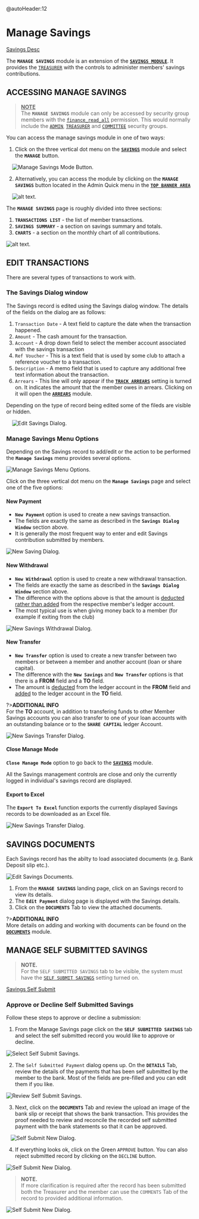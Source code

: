 @autoHeader:12
# Manage Savings

[Savings Desc](static/markdown/savings_desc.md ':include')

 The **`MANAGE SAVINGS`** module is an extension of the [**`SAVINGS MODULE`**](04_user_savings). It provides the [`TREASURER`](10_admin_member-accounts?id=_1034-treasurer-group) with the  controls to administer members' savings contributions.

## ACCESSING MANAGE SAVINGS
><ins>**NOTE**</ins>\
>The **`MANAGE SAVINGS`** module can only be accessed by security group members with the [`finance_read_all`](10_admin_member-accounts?id=finance_read_all) permission. This would normally include the [`ADMIN`](10_admin_member-accounts?id=_1031-admin-group), [`TREASURER`](10_admin_member-accounts?id=_1034-treasurer-group) and [`COMMITTEE`](10_admin_member-accounts?id=_1032-committee-group) security groups.

You can access the manage savings module in one of two ways:

1. Click on the three vertical dot menu on the [**`SAVINGS`**](04_user_savings) module and select the **`MANAGE`** button.


&nbsp;&nbsp;&nbsp;&nbsp;![Manage Savings Mode Button](static/images/3.1.2_Manage_Savings_Button.png ":size=400").

2. Alternatively, you can access the module by clicking on the **`MANAGE SAVINGS`** button located in the Admin Quick menu in the [**`TOP BANNER AREA`**](03_navigate-the-app?id=_31-the-top-banner-area)


&nbsp;&nbsp;&nbsp;&nbsp;![alt text](static/images/3.2_Manage_savings_quick_menu.png "Manage Savings Quick Menu :size=400").

The **`MANAGE SAVINGS`** page is roughly divided into three sections:
1. **`TRANSACTIONS LIST`** - the list of member transactions. 
2. **`SAVINGS SUMMARY`** - a section on savings summary and totals. 
3. **`CHARTS`** - a section on the monthly chart of all contributions.


![alt text](static/images/3.3_Manage_Savings_Page.png "Manage Savings Page :size=400").

## EDIT TRANSACTIONS
There are several types of transactions to work with. 

### The Savings Dialog window
The Savings record is edited using the Savings dialog window. 
The details of the fields on the dialog are as follows:

 1. `Transaction Date` - A text field to capture the date when the transaction happened.
 2. `Amount` - The cash amount for the transaction.
 3. `Account` - A drop down field to select the member account associated with the savings transaction
 4. `Ref Voucher` - This is a text field that is used by some club to attach a reference voucher to a transaction.
 5. `Description` - A memo field that is used to capture any additional free text information about the transaction.
 6. `Arrears` - This line will only appear if the [**`TRACK ARREARS`**](17_admin_system-settings?id=system-will-track-arrears) setting is turned on. It indicates the amount that the member owes in arrears. Clicking on it will open the [**`ARREARS`**](11_admin_arrears.md) module.

Depending on the type of record being edited some of the fileds are visible or hidden.

&nbsp;&nbsp;&nbsp;&nbsp;![Edit Savings Dialog](static/images/3.3.1_Edit_Savings_Page.png ":size=400").

### Manage Savings Menu Options

Depending on the Savings record to add/edit or the action to be performed the **`Manage Savings`** menu provides several options.

![Manage Savings Menu Options](static/images/3.1.4_Manage_Savings_Menu.png ":size=400").

Click on the three vertical dot menu on the **`Manage Savings`** page and select one of the five options:
<!-- tabs:start -->

#### **New Payment**

- **`New Payment`** option is used to create a new savings transaction.
- The fields are exactly the same as described in the **`Savings Dialog Window`** section above.
- It is generally the most frequent way to enter and edit Savings contribution submitted by members.

![New Saving Dialog](static/images/3.3.4_New_Savings.png ":size=300").

#### **New Withdrawal**

- **`New Withdrawal`** option is used to create a new withdrawal transaction.
- The fields are exactly the same as described in the **`Savings Dialog Window`** section above.
- The difference with the options above is that the amount is <ins>deducted rather than added</ins> from the respective member's ledger account.
- The most typical use is when giving money back to a member (for example if exiting from the club)

![New Savings Withdrawal Dialog](static/images/3.3.4_New_Withdrawal.png ":size=300").

#### **New Transfer**

- **`New Transfer`** option is used to create a new transfer between two members 
or between a member and another account (loan or share capital).
- The difference with the **`New Savings`** and **`New Transfer`** options 
is that there is a **FROM** field and a **TO** field. 
- The amount is <ins>deducted</ins> from the ledger account in the **FROM** field 
and <ins>added</ins> to the ledger account in the **TO** field.

?>**ADDITIONAL INFO**\
For the **TO** account, in addition to transfering funds to other Member Savings accounts you can also transfer to one of your loan accounts with an outstanding balance or to the **`SHARE CAPTIAL`** ledger Account.
  
![New Savings Transfer Dialog](static/images/3.3.4_New_Transfer.png ":size=300").


#### **Close Manage Mode**
**`Close Manage Mode`** option to go back to the [**`SAVINGS`**](04_user_savings) module.

All the Savings management controls are close and only the currently logged in individual's savings record are displayed.
  
#### **Export to Excel**
The **`Export To Excel`** function exports the currently displayed Savings records to be downloaded as an Excel file.

![New Savings Transfer Dialog](static/images/3.3.4_Excel_Export.png ":size=400").
<!-- tabs:end -->


## SAVINGS DOCUMENTS
Each Savings record has the abilty to load associated documents (e.g. Bank Deposit slip etc.). 


![Edit Savings Documents](static/images/3.3.2_Edit_Savings_Documents.png ":size=400").

1. From the **`MANAGE SAVINGS`** landing page, click on an Savings record to view its details.
2. The **`Edit Payment`** dialog page is displayed with the Savings details.
3. Click on the **`DOCUMENTS`** Tab to view the attached documents.

?>**ADDITIONAL INFO** \
More details on adding and working with documents can be found on the [**`DOCUMENTS`**](06_user_documents.md) module.  

## MANAGE SELF SUBMITTED SAVINGS

>**NOTE.** \
>For the `SELF SUBMITTED SAVINGS` tab to be visible, the system must have the [`SELF SUBMIT SAVINGS`](17_admin_system-settings?id=self-submit-savings) setting turned on.

<!-- embed:start:app settings -->

[Savings Self Submit](static/markdown/self_submit_savings.md ':include')

<!-- embed:end:app settings -->
### Approve or Decline Self Submitted Savings
Follow these steps to approve or decline a submission:

1. From the Manage Savings page click on the **`SELF SUBMITTED SAVINGS`** tab and select the self submitted record you would like to approve or decline.
   
![Select Self Submit Savings](static/images/3.3.2_Select_Self_Submit_Savings.png ":size=400").


2. The `Self Submitted Payment` dialog opens up. On the **`DETAILS`** Tab, review the details of the payments  that has been self submitted by the member to the bank. Most of the fields are pre-filled and you can edit them if you like.
   
![Review Self Submit Savings](static/images/3.3.2_Review_Self_Submit_Savings.png ":size=400").

3. Next, click on the **`DOCUMENTS`** Tab and review the upload an image of the bank slip or receipt that shows the bank transaction. This provides the proof needed to review and reconcile the recorded self submitted payment with the bank statements so that it can be approved.
   
&nbsp;&nbsp;&nbsp;![Self Submit New Dialog](static/images/3.3.2_Review_Self_Submit_Doc.png ":size=400").

4. If everything looks ok, click on the Green `APPROVE` button. You can also reject submitted record by clicking on the `DECLINE` button.

![Self Submit New Dialog](static/images/3.3.2_Approve_Self_Submit_Savings.png ":size=400").

>**NOTE.** \
>If more clarification is required after the record has been submitted both the Treasurer and the member can use the `COMMENTS` Tab of the record to provided additional information.

![Self Submit New Dialog](static/images/3.1.3.2_self_submit_comment.png ":size=400").